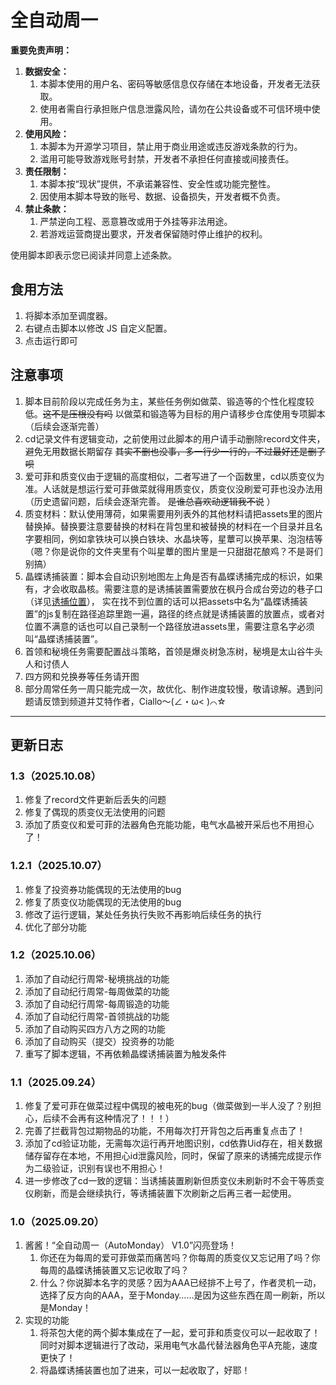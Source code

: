 # 全自动周一

**重要免责声明：**

1. **数据安全：**
   1. 本脚本使用的用户名、密码等敏感信息仅存储在本地设备，开发者无法获取。
   2. 使用者需自行承担账户信息泄露风险，请勿在公共设备或不可信环境中使用。
2. **使用风险：**
   1. 本脚本为开源学习项目，禁止用于商业用途或违反游戏条款的行为。
   2. 滥用可能导致游戏账号封禁，开发者不承担任何直接或间接责任。
3. **责任限制：**
   1. 本脚本按“现状”提供，不承诺兼容性、安全性或功能完整性。
   2. 因使用本脚本导致的账号、数据、设备损失，开发者概不负责。
4. **禁止条款：**
   1. 严禁逆向工程、恶意篡改或用于外挂等非法用途。
   2. 若游戏运营商提出要求，开发者保留随时停止维护的权利。

使用脚本即表示您已阅读并同意上述条款。


## 食用方法
1. 将脚本添加至调度器。
2. 右键点击脚本以修改 JS 自定义配置。
3. 点击运行即可


## 注意事项
1. 脚本目前阶段以完成任务为主，某些任务例如做菜、锻造等的个性化程度较低。~~这不是压根没有吗~~ 以做菜和锻造等为目标的用户请移步仓库使用专项脚本（后续会逐渐完善）
2. cd记录文件有逻辑变动，之前使用过此脚本的用户请手动删除record文件夹，避免无用数据长期留存 ~~其实不删也没事，多一行少一行的，不过最好还是删了呗~~
3. 爱可菲和质变仪由于逻辑的高度相似，二者写进了一个函数里，cd以质变仪为准。人话就是想运行爱可菲做菜就得用质变仪，质变仪没刷爱可菲也没办法用（历史遗留问题，后续会逐渐完善。 ~~是谁总喜欢动逻辑我不说~~ ）
4. 质变材料：默认使用薄荷，如果需要用列表外的其他材料请把assets里的图片替换掉。替换要注意要替换的材料在背包里和被替换的材料在一个目录并且名字要相同，例如拿铁块可以换白铁块、水晶块等，星蕈可以换苹果、泡泡桔等（嗯？你是说你的文件夹里有个叫星蕈的图片里是一只甜甜花酿鸡？不是哥们别搞）
5. 晶蝶诱捕装置：脚本会自动识别地图左上角是否有晶蝶诱捕完成的标识，如果有，才会收取晶核。需要注意的是诱捕装置需要放在枫丹合成台旁边的巷子口（详见[诱捕位置](./assets/诱捕.png)）， 实在找不到位置的话可以把assets中名为“晶蝶诱捕装置”的js复制在路径追踪里跑一遍，路径的终点就是诱捕装置的放置点，或者对位置不满意的话也可以自己录制一个路径放进assets里，需要注意名字必须叫“晶蝶诱捕装置”。
6. 首领和秘境任务需要配置战斗策略，首领是爆炎树急冻树，秘境是太山谷牛头人和讨债人
7. 四方网和兑换券等任务请开图
8. 部分周常任务一周只能完成一次，故优化、制作进度较慢，敬请谅解。遇到问题请反馈到频道并艾特作者，Ciallo～(∠・ω< )⌒☆

---------------------------------------------------------------------------------------------------------------------------------
## 更新日志
### 1.3（2025.10.08）
1. 修复了record文件更新后丢失的问题
2. 修复了偶现的质变仪无法使用的问题
3. 添加了质变仪和爱可菲的法器角色充能功能，电气水晶被开采后也不用担心了！
### 1.2.1（2025.10.07）
1. 修复了投资券功能偶现的无法使用的bug
2. 修复了质变仪功能偶现的无法使用的bug
3. 修改了运行逻辑，某处任务执行失败不再影响后续任务的执行
4. 优化了部分功能
### 1.2（2025.10.06）
1. 添加了自动纪行周常-秘境挑战的功能
2. 添加了自动纪行周常-每周做菜的功能
3. 添加了自动纪行周常-每周锻造的功能
4. 添加了自动纪行周常-首领挑战的功能
5. 添加了自动购买四方八方之网的功能
6. 添加了自动购买（提交）投资券的功能
7. 重写了脚本逻辑，不再依赖晶蝶诱捕装置为触发条件
### 1.1（2025.09.24）
1. 修复了爱可菲在做菜过程中偶现的被电死的bug（做菜做到一半人没了？别担心，后续不会再有这种情况了！！！）
2. 完善了拦截背包过期物品的功能，不用每次打开背包之后再重复点击了！
3. 添加了cd验证功能，无需每次运行再开地图识别，cd依靠Uid存在，相关数据储存留存在本地，不用担心id泄露风险，同时，保留了原来的诱捕完成提示作为二级验证，识别有误也不用担心！
4. 进一步修改了cd一致的逻辑：当诱捕装置刷新但质变仪未刷新时不会干等质变仪刷新，而是会继续执行，等诱捕装置下次刷新之后再三者一起使用。
### 1.0（2025.09.20）
1. 酱酱！“全自动周一（AutoMonday） V1.0”闪亮登场！
   1. 你还在为每周的爱可菲做菜而痛苦吗？你每周的质变仪又忘记用了吗？你每周的晶蝶诱捕装置又忘记收取了吗？
   2. 什么？你说脚本名字的灵感？因为AAA已经排不上号了，作者灵机一动，选择了反方向的AAA，至于Monday……是因为这些东西在周一刷新，所以是Monday！
2. 实现的功能 
   1. 将茶包大佬的两个脚本集成在了一起，爱可菲和质变仪可以一起收取了！同时对脚本逻辑进行了改动，采用电气水晶代替法器角色平A充能，速度更快了！
   2. 将晶蝶诱捕装置也加了进来，可以一起收取了，好耶！